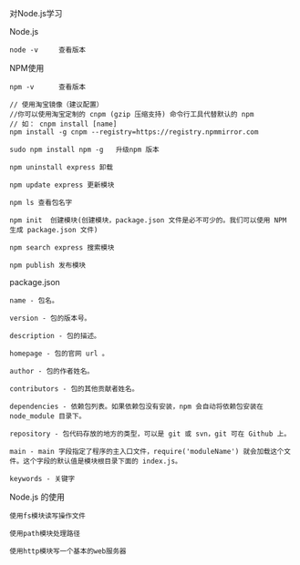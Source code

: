 对Node.js学习

Node.js 

    node -v     查看版本


NPM使用

    npm -v      查看版本

    // 使用淘宝镜像（建议配置） 
    //你可以使用淘宝定制的 cnpm (gzip 压缩支持) 命令行工具代替默认的 npm
    // 如： cnpm install [name]
    npm install -g cnpm --registry=https://registry.npmmirror.com

    sudo npm install npm -g   升级npm 版本

    npm uninstall express 卸载

    npm update express 更新模块

    npm ls 查看包名字

    npm init  创建模块(创建模块，package.json 文件是必不可少的。我们可以使用 NPM 生成 package.json 文件)

    npm search express 搜索模块

    npm publish 发布模块



package.json

    name - 包名。

    version - 包的版本号。
    
    description - 包的描述。
    
    homepage - 包的官网 url 。
    
    author - 包的作者姓名。
    
    contributors - 包的其他贡献者姓名。
    
    dependencies - 依赖包列表。如果依赖包没有安装，npm 会自动将依赖包安装在 node_module 目录下。
    
    repository - 包代码存放的地方的类型，可以是 git 或 svn，git 可在 Github 上。
    
    main - main 字段指定了程序的主入口文件，require('moduleName') 就会加载这个文件。这个字段的默认值是模块根目录下面的 index.js。
    
    keywords - 关键字

Node.js 的使用
    
    使用fs模块读写操作文件

    使用path模块处理路径

    使用http模块写一个基本的web服务器

 